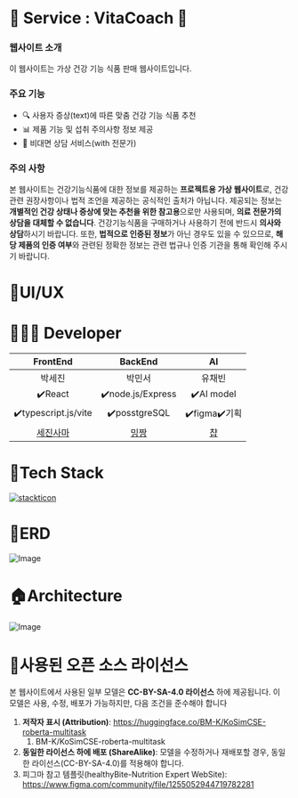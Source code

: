 # 💊 Service : VitaCoach 🌿
### 웹사이트 소개
이 웹사이트는 가상 건강 기능 식품 판매 웹사이트입니다. 
### 주요 기능
- 🔍 사용자 증상(text)에 따른 맞춤 건강 기능 식품 추천 
- 📊 제품 기능 및 섭취 주의사항 정보 제공
- 🛒 비대면 상담 서비스(with 전문가)
### 주의 사항
본 웹사이트는 건강기능식품에 대한 정보를 제공하는 **프로젝트용 가상 웹사이트**로, 건강 관련 권장사항이나 법적 조언을 제공하는 공식적인 출처가 아닙니다. 제공되는 정보는 **개별적인 건강 상태나 증상에 맞는 추천을 위한 참고용**으로만 사용되며, **의료 전문가의 상담을 대체할 수 없습니다**. 건강기능식품을 구매하거나 사용하기 전에 반드시 **의사와 상담**하시기 바랍니다.
또한, **법적으로 인증된 정보**가 아닌 경우도 있을 수 있으므로, **해당 제품의 인증 여부**와 관련된 정확한 정보는 관련 법규나 인증 기관을 통해 확인해 주시기 바랍니다.
# 💙UI/UX

# 👩🏻‍💻 Developer 
|FrontEnd|BackEnd|AI|
|:--:|:--:|:--:|
|박세진|박민서|유채빈|
|✔️React|✔️node.js/Express|✔️AI model|
|✔️typescript.js/vite | ✔️posstgreSQL  |✔️figma✔️기획|
|[세진사마](https://github.com/sejin-coding)  |[밍짱](https://github.com/m2nsp)  |[챱](https://github.com/jiuumm)|

# 🔧Tech Stack
[![stackticon](https://firebasestorage.googleapis.com/v0/b/stackticon-81399.appspot.com/o/images%2F1741919202759?alt=media&token=77034d71-83c3-4d4e-84e8-492353944497)](https://github.com/msdio/stackticon)

# 💽ERD
![Image](https://github.com/user-attachments/assets/d1a63000-b7ab-4150-9288-577661bad1da)

# 🏠Architecture
![Image](https://github.com/user-attachments/assets/0e79f104-6127-4c07-81ee-3b269c37d30a)

# 🔎사용된 오픈 소스 라이선스
본 웹사이트에서 사용된 일부 모델은 **CC-BY-SA-4.0 라이선스** 하에 제공됩니다. 이 모델은 사용, 수정, 배포가 가능하지만, 다음 조건을 준수해야 합니다
1. **저작자 표시 (Attribution)**: https://huggingface.co/BM-K/KoSimCSE-roberta-multitask
    1. BM-K/KoSimCSE-roberta-multitask
2. **동일한 라이선스 하에 배포 (ShareAlike)**: 모델을 수정하거나 재배포할 경우, 동일한 라이선스(CC-BY-SA-4.0)를 적용해야 합니다.
3. 피그마 참고 템플릿(healthyBite-Nutrition Expert WebSite): https://www.figma.com/community/file/1255052944719782281 


